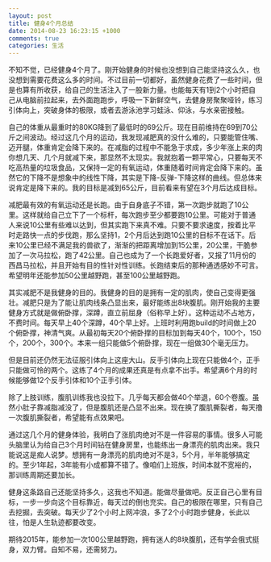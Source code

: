 ```yaml
---
layout: post
title: 健身4个月总结
date: 2014-08-23 16:23:15 +1000
comments: true
categories: 生活
---
```




不知不觉，已经健身4个月了。刚开始健身的时候也没想到自己能坚持这么久，也没想到需要花费这么多的时间。不过目前一切都好，虽然健身花费了一些时间，但是也算有所收获，给自己的生活注入了一股新力量。也能每天有1到2个小时把自己从电脑前拉起来，去外面跑跑步，呼吸一下新鲜空气，去健身房聚聚哑铃，练习引体向上，突破身体的极限，或者去游泳池学习蛙泳、仰泳，与水亲密接触。

<!-- more -->

自己的体重从最重时的80KG降到了最低时的69公斤。现在目前维持在69到70公斤之间波动。经过这几个月的运动，我发现减肥真的没什么难的，只要能管住嘴、迈开腿，体重肯定会降下来的。在减脂的过程中不能急于求成，多少年涨上来的肉你想几天、几个月就减下来，那显然不太现实。我就抱着一颗平常心，只要每天不吃高热量的垃圾食品，又保持一定的有氧运动，体重随着时间肯定会降下来的。虽然它的下降不是想象中的线性下降，其实是下降-反弹-下降这样的曲线。但总体来说肯定是降下来的。我的目标是减到65公斤，目前看来有望在3个月后达成目标。

减肥最有效的有氧运动还是长跑。由于自身底子不错，第一次跑步就跑了10公里。这样就给自己立下了一个标杆，每次跑步至少都要跑10公里。可能对于普通人来说10公里有些难以达到，但其实跑下来真不难。只要不要求速度，按着比平时走路快一点的步伐跑，那么坚持1，2个月后达到跑10公里的目标不在话下。后来10公里已经不满足我的兽欲了，渐渐的把距离增加到15公里，20公里，干脆参加了一次马拉松，跑了42公里。自己也成为了一个长跑爱好者，又报了11月份的西昌马拉松，并且开始有目的性针对性训练。长跑结束后的那种通透感妙不可言。希望明年还能参加50公里越野跑，甚至100公里越野跑。

其实减肥不是我健身的目的。我健身的目的是拥有一定的肌肉，使自己变得更强壮。减肥只是为了能让肌肉线条凸显出来，最好能练出8块腹肌。刚开始我的主要健身方式就是做俯卧撑，深蹲，直立前屈身（俗称早上好）。这种运动不占地方，不费时间。每天早上40个深蹲，40个早上好。上班时利用跑build的时间做上20个俯卧撑，神清气爽。从最初每天20个俯卧撑的目标加到每天40个，100个，150个，200个，300个。本来一组只能做5个俯卧撑，现在一组做30个毫无压力。

但是目前还仍然无法征服引体向上这座大山。反手引体向上现在只能做4个，正手只能做可怜的两个。这练了4个月的成果还真是有点拿不出手。希望满6个月的时候能够做12个反手引体和10个正手引体。

除了上肢训练，腹肌训练我也没拉下。几乎每天都会做40个举退，60个卷腹。虽然小肚子靠减脂减没了，但是腹肌还是凸显不出来。现在换了腹肌撕裂者，每天撸一次腹肌撕裂者，希望能有点效果吧。

通过这几个月的健身体验，我明白了涨肌肉绝对不是一件容易的事情。很多人可能头脑里认为给自己3个月时间钻在健身房里，也能练出一身漂亮的肌肉出来。我只能说这是痴人说梦。想拥有一身漂亮的肌肉绝对不是3，5个月，半年能够搞定的。至少1年起，3年能有小成都算不错了。像咱们上班族，时间本就不宽裕的，那训练周期还要加长。

健身这条路自己还能坚持多久，这我也不知道。能做尽量做吧。反正自己心里有目标，一步一步向这个目标靠近，每天过的倒也充实。自己的极限在哪里，只有自己去挖掘，去突破。每天少了2个小时上网冲浪，多了2个小时跑步健身，长此以往，怕是人生轨迹都要改变。

期待2015年，能参加一次100公里越野跑，拥有迷人的8块腹肌，还有学会俄式挺身，双力臂。自知不易，还需努力。
